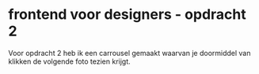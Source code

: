 # frontend voor designers - opdracht 2

Voor opdracht 2 heb ik een carrousel gemaakt waarvan je doormiddel van klikken de volgende foto tezien krijgt.

